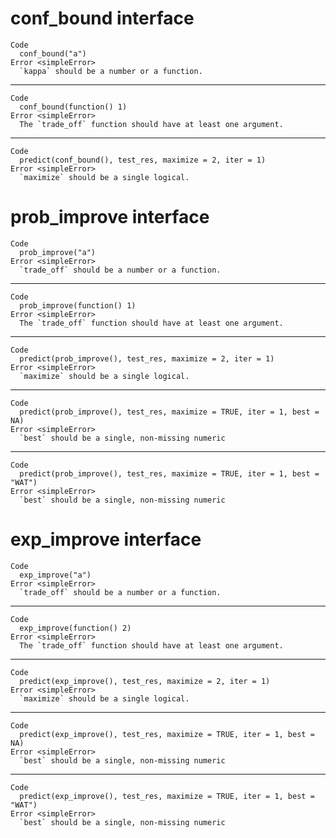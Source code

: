 # conf_bound interface

    Code
      conf_bound("a")
    Error <simpleError>
      `kappa` should be a number or a function.

---

    Code
      conf_bound(function() 1)
    Error <simpleError>
      The `trade_off` function should have at least one argument.

---

    Code
      predict(conf_bound(), test_res, maximize = 2, iter = 1)
    Error <simpleError>
      `maximize` should be a single logical.

# prob_improve interface

    Code
      prob_improve("a")
    Error <simpleError>
      `trade_off` should be a number or a function.

---

    Code
      prob_improve(function() 1)
    Error <simpleError>
      The `trade_off` function should have at least one argument.

---

    Code
      predict(prob_improve(), test_res, maximize = 2, iter = 1)
    Error <simpleError>
      `maximize` should be a single logical.

---

    Code
      predict(prob_improve(), test_res, maximize = TRUE, iter = 1, best = NA)
    Error <simpleError>
      `best` should be a single, non-missing numeric

---

    Code
      predict(prob_improve(), test_res, maximize = TRUE, iter = 1, best = "WAT")
    Error <simpleError>
      `best` should be a single, non-missing numeric

# exp_improve interface

    Code
      exp_improve("a")
    Error <simpleError>
      `trade_off` should be a number or a function.

---

    Code
      exp_improve(function() 2)
    Error <simpleError>
      The `trade_off` function should have at least one argument.

---

    Code
      predict(exp_improve(), test_res, maximize = 2, iter = 1)
    Error <simpleError>
      `maximize` should be a single logical.

---

    Code
      predict(exp_improve(), test_res, maximize = TRUE, iter = 1, best = NA)
    Error <simpleError>
      `best` should be a single, non-missing numeric

---

    Code
      predict(exp_improve(), test_res, maximize = TRUE, iter = 1, best = "WAT")
    Error <simpleError>
      `best` should be a single, non-missing numeric

